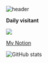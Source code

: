

<!--
**8woo4/8woo4** is a ✨ _special_ ✨ repository because its `README.md` (this file) appears on your GitHub profile.

Here are some ideas to get you started:

- 🔭 I’m currently working on ...
- 🌱 I’m currently learning ...
- 👯 I’m looking to collaborate on ...
- 🤔 I’m looking for help with ...
- 💬 Ask me about ...
- 📫 How to reach me: ...
- 😄 Pronouns: ...
- ⚡ Fun fact: ...
-->
![header](https://capsule-render.vercel.app/api?type=waving&color=timeGradient&text=%20to%208woo4's%20GitHub%20👋&animation=twinkling&fontSize=35&fontAlignY=40&fontAlign=70&height=250)





<a>**Daily visitant**</a>

<a href="https://hits.seeyoufarm.com"><img src="https://hits.seeyoufarm.com/api/count/incr/badge.svg?url=https%3A%2F%2Fgithub.com%2F8woo4&count_bg=%23F6003F&title_bg=%23B9B9B9&icon=&icon_color=%23000000&title=daily+visitant&edge_flat=false"/></a>
<p>
<a href="https://www.notion.so/9edb3854b3b3414b866e9e1366b16ee5?pvs=4">My Notion</a>
</p>


![GitHub stats](https://github-readme-stats.vercel.app/api?username=8woo4&show_icons=true&theme=radical)

